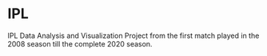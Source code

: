 # IPL
IPL Data Analysis and Visualization Project from the first match played in the 2008 season till the complete 2020 season.
